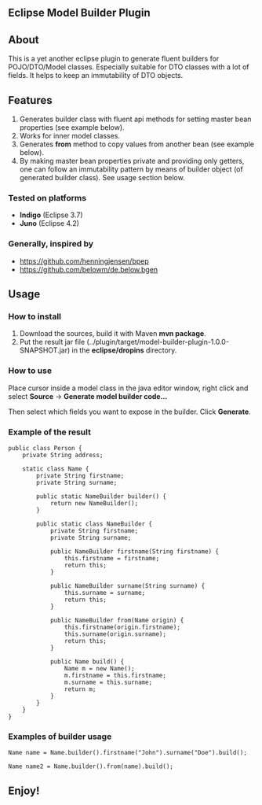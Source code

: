 ## Eclipse Model Builder Plugin

## About

This is a yet another eclipse plugin to generate fluent builders for POJO/DTO/Model classes. Especially suitable for DTO classes with a lot of fields. It helps to keep an immutability of DTO objects.

## Features
1. Generates builder class with fluent api methods for setting master bean properties (see example below).
1. Works for inner model classes.
1. Generates **from** method to copy values from another bean  (see example below).
1. By making master bean properties private and providing only getters, one can follow an immutability pattern by means of builder object (of generated builder class). See usage section below.

### Tested on platforms
 - **Indigo** (Eclipse 3.7)
 - **Juno** (Eclipse 4.2)

### Generally, inspired by
 - https://github.com/henningjensen/bpep
 - https://github.com/belowm/de.below.bgen

## Usage

### How to install
1. Download the sources, build it with Maven __mvn package__.
1. Put the result jar file (../plugin/target/model-builder-plugin-1.0.0-SNAPSHOT.jar) in the __eclipse/dropins__ directory.

### How to use

Place cursor inside a model class in the java editor window, right click and select **Source** -> **Generate model builder code...**

Then select which fields you want to expose in the builder. Click **Generate**.

### Example of the result
```
public class Person {
    private String address;

    static class Name {
        private String firstname;
        private String surname;

        public static NameBuilder builder() {
            return new NameBuilder();
        }

        public static class NameBuilder {
            private String firstname;
            private String surname;

            public NameBuilder firstname(String firstname) {
                this.firstname = firstname;
                return this;
            }

            public NameBuilder surname(String surname) {
                this.surname = surname;
                return this;
            }

            public NameBuilder from(Name origin) {
                this.firstname(origin.firstname);
                this.surname(origin.surname);
                return this;
            }

            public Name build() {
                Name m = new Name();
                m.firstname = this.firstname;
                m.surname = this.surname;
                return m;
            }
        }
    }
}
```

### Examples of builder usage
```
Name name = Name.builder().firstname("John").surname("Doe").build();
```
```
Name name2 = Name.builder().from(name).build();
```
## Enjoy!